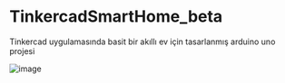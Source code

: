 # TinkercadSmartHome_beta
Tinkercad uygulamasında basit bir akıllı ev için tasarlanmış arduino uno projesi

![image](https://github.com/Fatihgcgn/TinkercadSmartHome_beta/assets/93212360/0746ec37-ad86-4f0f-b0ad-78c8c275e915)
